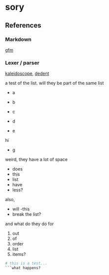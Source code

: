 # sory

## References

### Markdown

[gfm][gfm]

 [gfm]: https://github.github.com/gfm/


### Lexer / parser

[kaleidoscope][kaleidoscope], [dedent][dedent]

 [kaleidoscope]: https://llvm.org/docs/tutorial/

 [dedent]: https://web.archive.org/web/20070922223915/http://www.secnetix.de/~olli/Python/block_indentation.hawk

a test of the list. will they be part of the same list

 - a
 - b

 - c


 - d




 - e

hi

 - g

weird, they have a lot of space

 - does
 - this
 - list
 - have
 - less?

also,

 - will
 -this
 - break the list?

and what do they do for

 1. out
 2. of
 3. order
 5. list
 4. items?

```python
# this is a test...
```what happens?
